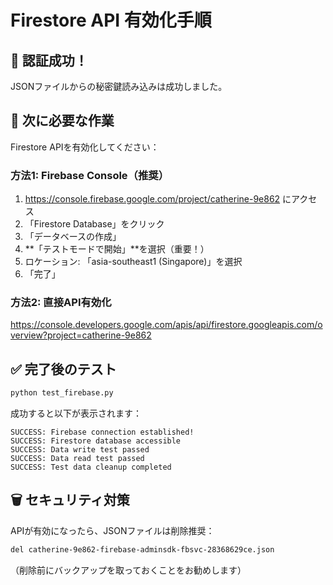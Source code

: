 # Firestore API 有効化手順

## 🔑 認証成功！
JSONファイルからの秘密鍵読み込みは成功しました。

## 🔧 次に必要な作業
Firestore APIを有効化してください：

### 方法1: Firebase Console（推奨）
1. https://console.firebase.google.com/project/catherine-9e862 にアクセス
2. 「Firestore Database」をクリック
3. 「データベースの作成」
4. **「テストモードで開始」**を選択（重要！）
5. ロケーション: 「asia-southeast1 (Singapore)」を選択
6. 「完了」

### 方法2: 直接API有効化
https://console.developers.google.com/apis/api/firestore.googleapis.com/overview?project=catherine-9e862

## ✅ 完了後のテスト
```bash
python test_firebase.py
```

成功すると以下が表示されます：
```
SUCCESS: Firebase connection established!
SUCCESS: Firestore database accessible
SUCCESS: Data write test passed
SUCCESS: Data read test passed
SUCCESS: Test data cleanup completed
```

## 🗑️ セキュリティ対策
APIが有効になったら、JSONファイルは削除推奨：
```bash
del catherine-9e862-firebase-adminsdk-fbsvc-28368629ce.json
```
（削除前にバックアップを取っておくことをお勧めします）